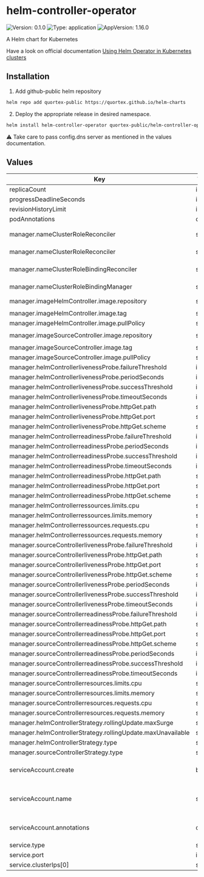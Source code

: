 # helm-controller-operator

![Version: 0.1.0](https://img.shields.io/badge/Version-0.1.0-informational?style=flat-square) ![Type: application](https://img.shields.io/badge/Type-application-informational?style=flat-square) ![AppVersion: 1.16.0](https://img.shields.io/badge/AppVersion-1.16.0-informational?style=flat-square)

A Helm chart for Kubernetes

Have a look on official documentation [Using Helm Operator in Kubernetes clusters](https://github.com/fluxcd/helm-controller)

## Installation

1. Add github-public helm repository

```sh
helm repo add quortex-public https://quortex.github.io/helm-charts
```

2. Deploy the appropriate release in desired namespace.

```sh
helm install helm-controller-operator quortex-public/helm-controller-operator -n helm-system
```

:warning: Take care to pass config.dns server as mentioned in the values documentation.

## Values

| Key | Type | Default | Description |
|-----|------|---------|-------------|
| replicaCount | int | `1` |  |
| progressDeadlineSeconds | int | `600` |  |
| revisionHistoryLimit | int | `10` |  |
| podAnnotations | object | `{}` |  |
| manager.nameClusterRoleReconciler | string | `"helm-reconciler-role"` |  |
| manager.nameClusterRoleReconciler | string | `"helm-manager-role"` |  |
| manager.nameClusterRoleBindingReconciler | string | `"helm-reconciler-rolebinding"` |  |
| manager.nameClusterRoleBindingManager | string | `"helm-manager-rolebinding"` |  |
| manager.imageHelmController.image.repository | string | `"fluxcd/helm-controller"` |  |
| manager.imageHelmController.image.tag | string | `"v0.23.0"` |  |
| manager.imageHelmController.image.pullPolicy | string | `"IfNotPresent"` |  |
| manager.imageSourceController.image.repository | string | `"fluxcd/source-controller"` |  |
| manager.imageSourceController.image.tag | string | `"v0.27.0"` |  |
| manager.imageSourceController.image.pullPolicy | string | `"IfNotPresent"` |  |
| manager.helmControllerlivenessProbe.failureThreshold | int | `3` |  |
| manager.helmControllerlivenessProbe.periodSeconds | int | `10` |  |
| manager.helmControllerlivenessProbe.successThreshold | int | `1` |  |
| manager.helmControllerlivenessProbe.timeoutSeconds | int | `1` |  |
| manager.helmControllerlivenessProbe.httpGet.path | string | `"/healthz"` |  |
| manager.helmControllerlivenessProbe.httpGet.port | string | `"healthz"` |  |
| manager.helmControllerlivenessProbe.httpGet.scheme | string | `"HTTP"` |  |
| manager.helmControllerreadinessProbe.failureThreshold | int | `3` |  |
| manager.helmControllerreadinessProbe.periodSeconds | int | `10` |  |
| manager.helmControllerreadinessProbe.successThreshold | int | `1` |  |
| manager.helmControllerreadinessProbe.timeoutSeconds | int | `1` |  |
| manager.helmControllerreadinessProbe.httpGet.path | string | `"/readyz"` |  |
| manager.helmControllerreadinessProbe.httpGet.port | string | `"healthz"` |  |
| manager.helmControllerreadinessProbe.httpGet.scheme | string | `"HTTP"` |  |
| manager.helmControllerressources.limits.cpu | string | `"1"` |  |
| manager.helmControllerressources.limits.memory | string | `"1Gi"` |  |
| manager.helmControllerressources.requests.cpu | string | `"100m"` |  |
| manager.helmControllerressources.requests.memory | string | `"64Mi"` |  |
| manager.sourceControllerlivenessProbe.failureThreshold | int | `3` |  |
| manager.sourceControllerlivenessProbe.httpGet.path | string | `"/healthz"` |  |
| manager.sourceControllerlivenessProbe.httpGet.port | string | `"healthz"` |  |
| manager.sourceControllerlivenessProbe.httpGet.scheme | string | `"HTTP"` |  |
| manager.sourceControllerlivenessProbe.periodSeconds | int | `10` |  |
| manager.sourceControllerlivenessProbe.successThreshold | int | `1` |  |
| manager.sourceControllerlivenessProbe.timeoutSeconds | int | `1` |  |
| manager.sourceControllerreadinessProbe.failureThreshold | int | `3` |  |
| manager.sourceControllerreadinessProbe.httpGet.path | string | `"/"` |  |
| manager.sourceControllerreadinessProbe.httpGet.port | string | `"http"` |  |
| manager.sourceControllerreadinessProbe.httpGet.scheme | string | `"HTTP"` |  |
| manager.sourceControllerreadinessProbe.periodSeconds | int | `10` |  |
| manager.sourceControllerreadinessProbe.successThreshold | int | `1` |  |
| manager.sourceControllerreadinessProbe.timeoutSeconds | int | `1` |  |
| manager.sourceControllerresources.limits.cpu | string | `"1"` |  |
| manager.sourceControllerresources.limits.memory | string | `"1Gi"` |  |
| manager.sourceControllerresources.requests.cpu | string | `"50m"` |  |
| manager.sourceControllerresources.requests.memory | string | `"64Mi"` |  |
| manager.helmControllerStrategy.rollingUpdate.maxSurge | string | `"25%"` |  |
| manager.helmControllerStrategy.rollingUpdate.maxUnavailable | string | `"25%"` |  |
| manager.helmControllerStrategy.type | string | `"RollingUpdate"` |  |
| manager.sourceControllerStrategy.type | string | `"Recreate"` |  |
| serviceAccount.create | bool | `true` | Create a rtmp operator ServiceAccount. |
| serviceAccount.name | string | `""` | Override rtmp operator ServiceAccount name. |
| serviceAccount.annotations | object | `{}` | Annotations added to the ServiceMonitor. |
| service.type | string | `"ClusterIP"` |  |
| service.port | int | `80` |  |
| service.clusterIps[0] | string | `"10.96.163.142"` |  |


